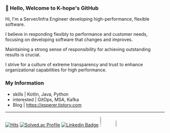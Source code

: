 ### 👋 Hello, Welcome to K-hope's GitHub

Hi, I'm a Server/Infra Engineer developing high-performance, flexible software.

I believe in responding flexibly to performance and customer needs, focusing on developing software that changes and improves.

Maintaining a strong sense of responsibility for achieving outstanding results is crucial.

I strive for a culture of extreme transparency and trust to enhance organizational capabilities for high performance.


### My Information
- skills | Kotlin, Java, Python
- interested | GitOps, MSA, Kafka
- Blog | https://esperer.tistory.com

---


[![Hits](https://hits.seeyoufarm.com/api/count/incr/badge.svg?url=https://github.com/esperar&count_bg=%239576FF&title_bg=%23555555&icon=kotlin.svg&icon_color=%23E7E7E7&title=hits&edge_flat=false)](https://hits.seeyoufarm.com) [![Solved.ac Profile](http://mazassumnida.wtf/api/mini/generate_badge?boj=huemang)](https://solved.ac/huemang) 
[![Linkedin Badge](https://img.shields.io/badge/-LinkedIn-blue?style=flat-square&logo=Linkedin&logoColor=white&link=https://www.linkedin.com/in/chan-ho-ohk-3a902a80/)](https://www.linkedin.com/in/esperer/) 
<a href="https://esperer.tistory.com/">
  <img alt="Tistory" src ="https://img.shields.io/badge/Tistory-FF5D01.svg?&style=for-the-badge&logoColor=white&logo=Tesla" width=9%></a>
<a href="mailto:s22043@gsm.hs.kr">
<img src="https://img.shields.io/badge/Gmail-d14836?style=flat-square&logo=Gmail&logoColor=white&link=s22043@gsm.hs.kr" width=7%></a>
